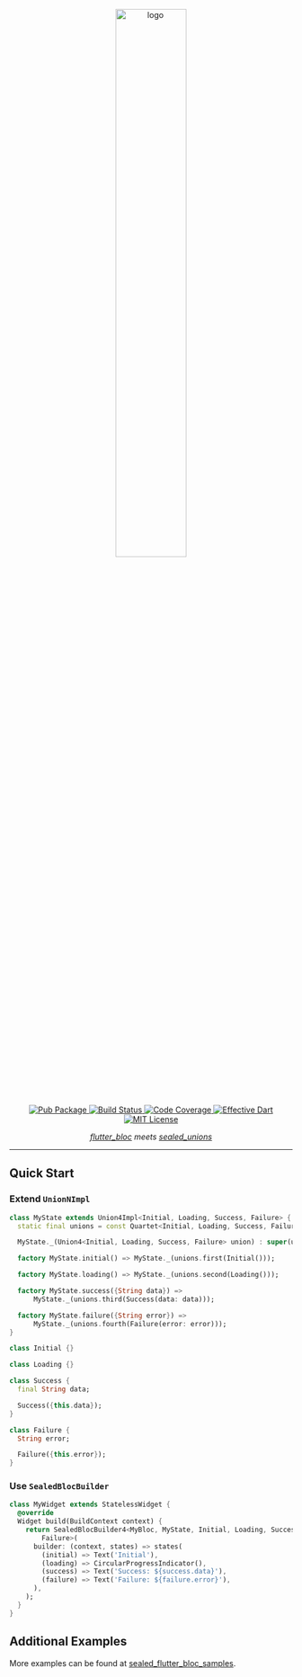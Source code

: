 <p align="center">
  <img src="https://github.com/felangel/sealed_flutter_bloc/raw/master/doc/assets/sealed_flutter_bloc.png" width="50%" alt="logo" />
  <br/>
  <a href="https://pub.dartlang.org/packages/sealed_flutter_bloc">
    <img alt="Pub Package" src="https://img.shields.io/pub/v/sealed_flutter_bloc.svg">
  </a>
  <a href="https://circleci.com/gh/felangel/sealed_flutter_bloc">
    <img alt="Build Status" src="https://circleci.com/gh/felangel/sealed_flutter_bloc.svg?style=shield">
  </a>
  <a href="https://codecov.io/gh/felangel/sealed_flutter_bloc">
    <img alt="Code Coverage" src="https://codecov.io/gh/felangel/sealed_flutter_bloc/branch/master/graph/badge.svg" />
  </a>
  <a href="https://github.com/tenhobi/effective_dart">
    <img alt="Effective Dart" src="https://img.shields.io/badge/style-effective_dart-40c4ff.svg" />
  </a>
  <a href="https://opensource.org/licenses/MIT">
    <img alt="MIT License" src="https://img.shields.io/badge/License-MIT-blue.svg">
  </a>  
</p>
<i>
  <p align="center"><a href="https://pub.dev/packages/flutter_bloc">flutter_bloc</a> meets <a href="https://pub.dev/packages/sealed_union">sealed_unions</a>
  </p>
</i>

---

## Quick Start

### Extend `UnionNImpl`

```dart
class MyState extends Union4Impl<Initial, Loading, Success, Failure> {
  static final unions = const Quartet<Initial, Loading, Success, Failure>();

  MyState._(Union4<Initial, Loading, Success, Failure> union) : super(union);

  factory MyState.initial() => MyState._(unions.first(Initial()));

  factory MyState.loading() => MyState._(unions.second(Loading()));

  factory MyState.success({String data}) =>
      MyState._(unions.third(Success(data: data)));

  factory MyState.failure({String error}) =>
      MyState._(unions.fourth(Failure(error: error)));
}

class Initial {}

class Loading {}

class Success {
  final String data;

  Success({this.data});
}

class Failure {
  String error;

  Failure({this.error});
}
```

### Use `SealedBlocBuilder`

```dart
class MyWidget extends StatelessWidget {
  @override
  Widget build(BuildContext context) {
    return SealedBlocBuilder4<MyBloc, MyState, Initial, Loading, Success,
        Failure>(
      builder: (context, states) => states(
        (initial) => Text('Initial'),
        (loading) => CircularProgressIndicator(),
        (success) => Text('Success: ${success.data}'),
        (failure) => Text('Failure: ${failure.error}'),
      ),
    );
  }
}
```

## Additional Examples

More examples can be found at [sealed_flutter_bloc_samples](https://github.com/felangel/sealed_flutter_bloc_samples).
